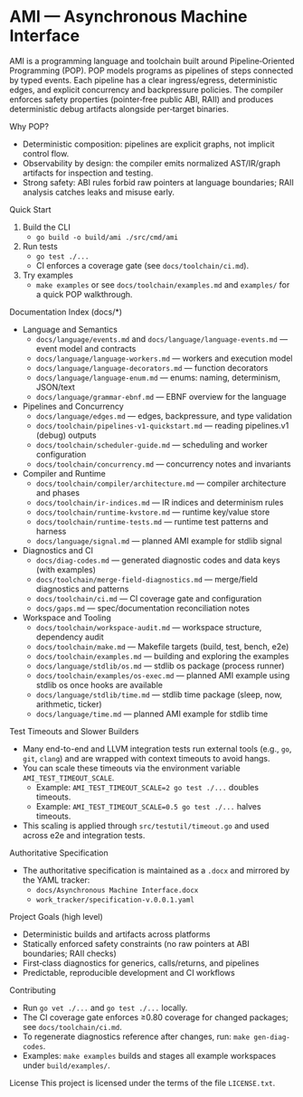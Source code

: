 AMI — Asynchronous Machine Interface
===================================

AMI is a programming language and toolchain built around Pipeline‑Oriented Programming (POP). POP models programs as pipelines of steps connected by typed events. Each pipeline has a clear ingress/egress, deterministic edges, and explicit concurrency and backpressure policies. The compiler enforces safety properties (pointer‑free public ABI, RAII) and produces deterministic debug artifacts alongside per‑target binaries.

Why POP?
- Deterministic composition: pipelines are explicit graphs, not implicit control flow.
- Observability by design: the compiler emits normalized AST/IR/graph artifacts for inspection and testing.
- Strong safety: ABI rules forbid raw pointers at language boundaries; RAII analysis catches leaks and misuse early.

Quick Start
1) Build the CLI
   - `go build -o build/ami ./src/cmd/ami`
2) Run tests
   - `go test ./...`
   - CI enforces a coverage gate (see `docs/toolchain/ci.md`).
3) Try examples
   - `make examples` or see `docs/toolchain/examples.md` and `examples/` for a quick POP walkthrough.

Documentation Index (docs/*)
- Language and Semantics
  - `docs/language/events.md` and `docs/language/language-events.md` — event model and contracts
  - `docs/language/language-workers.md` — workers and execution model
  - `docs/language/language-decorators.md` — function decorators
  - `docs/language/language-enum.md` — enums: naming, determinism, JSON/text
  - `docs/language/grammar-ebnf.md` — EBNF overview for the language
- Pipelines and Concurrency
  - `docs/language/edges.md` — edges, backpressure, and type validation
  - `docs/toolchain/pipelines-v1-quickstart.md` — reading pipelines.v1 (debug) outputs
  - `docs/toolchain/scheduler-guide.md` — scheduling and worker configuration
  - `docs/toolchain/concurrency.md` — concurrency notes and invariants
- Compiler and Runtime
  - `docs/toolchain/compiler/architecture.md` — compiler architecture and phases
  - `docs/toolchain/ir-indices.md` — IR indices and determinism rules
  - `docs/toolchain/runtime-kvstore.md` — runtime key/value store
  - `docs/toolchain/runtime-tests.md` — runtime test patterns and harness
  - `docs/language/signal.md` — planned AMI example for stdlib signal
- Diagnostics and CI
  - `docs/diag-codes.md` — generated diagnostic codes and data keys (with examples)
  - `docs/toolchain/merge-field-diagnostics.md` — merge/field diagnostics and patterns
  - `docs/toolchain/ci.md` — CI coverage gate and configuration
  - `docs/gaps.md` — spec/documentation reconciliation notes
- Workspace and Tooling
  - `docs/toolchain/workspace-audit.md` — workspace structure, dependency audit
  - `docs/toolchain/make.md` — Makefile targets (build, test, bench, e2e)
  - `docs/toolchain/examples.md` — building and exploring the examples
  - `docs/language/stdlib/os.md` — stdlib os package (process runner)
  - `docs/toolchain/examples/os-exec.md` — planned AMI example using stdlib os once hooks are available
  - `docs/language/stdlib/time.md` — stdlib time package (sleep, now, arithmetic, ticker)
  - `docs/language/time.md` — planned AMI example for stdlib time

Test Timeouts and Slower Builders
- Many end-to-end and LLVM integration tests run external tools (e.g., `go`, `git`, `clang`) and are wrapped with context timeouts to avoid hangs.
- You can scale these timeouts via the environment variable `AMI_TEST_TIMEOUT_SCALE`.
  - Example: `AMI_TEST_TIMEOUT_SCALE=2 go test ./...` doubles timeouts.
  - Example: `AMI_TEST_TIMEOUT_SCALE=0.5 go test ./...` halves timeouts.
- This scaling is applied through `src/testutil/timeout.go` and used across e2e and integration tests.

Authoritative Specification
- The authoritative specification is maintained as a `.docx` and mirrored by the YAML tracker:
  - `docs/Asynchronous Machine Interface.docx`
  - `work_tracker/specification-v.0.0.1.yaml`

Project Goals (high level)
- Deterministic builds and artifacts across platforms
- Statically enforced safety constraints (no raw pointers at ABI boundaries; RAII checks)
- First‑class diagnostics for generics, calls/returns, and pipelines
- Predictable, reproducible development and CI workflows

Contributing
- Run `go vet ./...` and `go test ./...` locally.
- The CI coverage gate enforces ≥0.80 coverage for changed packages; see `docs/toolchain/ci.md`.
- To regenerate diagnostics reference after changes, run: `make gen-diag-codes`.
- Examples: `make examples` builds and stages all example workspaces under `build/examples/`.

License
This project is licensed under the terms of the file `LICENSE.txt`.
